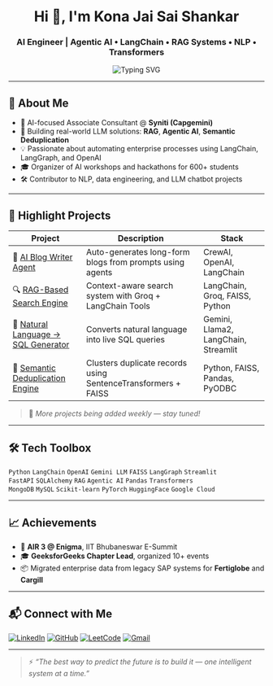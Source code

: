 <h1 align="center">Hi 👋, I'm Kona Jai Sai Shankar</h1>
<h3 align="center">AI Engineer | Agentic AI • LangChain • RAG Systems • NLP • Transformers</h3>

<p align="center">
<img src="https://readme-typing-svg.demolab.com?font=Fira+Code&duration=3000&pause=1000&center=true&width=550&lines=%20%20Engineer+@+Syniti+(Capgemini);%20%20LangChain+%7C+LangGraph+%7C+FAISS+%7C+Gemini;%20%20AI+Automations+%7C+LLM+Workflows+%7C+NLP;%20%20Helping+Enterprise+Data+Flow+Smarter+with+AI" alt="Typing SVG" />
</p>

---

## 🧠 About Me

- 🚀 AI-focused Associate Consultant @ **Syniti (Capgemini)**
- 🧩 Building real-world LLM solutions: **RAG**, **Agentic AI**, **Semantic Deduplication**
- 💡 Passionate about automating enterprise processes using LangChain, LangGraph, and OpenAI
- 🎓 Organizer of AI workshops and hackathons for 600+ students
- 🛠️ Contributor to NLP, data engineering, and LLM chatbot projects

---

## 🌟 Highlight Projects

| Project | Description | Stack |
|--------|-------------|-------|
| 📝 [AI Blog Writer Agent](https://github.com/jaisaishankar16/AI-Blog-writer-agent-with-CrewAI) | Auto-generates long-form blogs from prompts using agents | CrewAI, OpenAI, LangChain |
| 🔍 [RAG-Based Search Engine](https://github.com/jaisaishankar16/Search-Engine-with-Tools-and-Groq-AI) | Context-aware search system with Groq + LangChain Tools | LangChain, Groq, FAISS, Python |
| 🧾 [Natural Language → SQL Generator](https://github.com/jaisaishankar16/Natural-Language-to-SQL-Generator-using-Gemini-Pro) | Converts natural language into live SQL queries | Gemini, Llama2, LangChain, Streamlit |
| 🧹 [Semantic Deduplication Engine](https://github.com/jaisaishankar16/Semantic-Deduplication-for-Large-tables) | Clusters duplicate records using SentenceTransformers + FAISS | Python, FAISS, Pandas, PyODBC |

> 🔗 *More projects being added weekly — stay tuned!*

---

## 🛠 Tech Toolbox

`Python` `LangChain` `OpenAI` `Gemini LLM` `FAISS` `LangGraph` `Streamlit`  
`FastAPI` `SQLAlchemy` `RAG` `Agentic AI` `Pandas` `Transformers`  
`MongoDB` `MySQL` `Scikit-learn` `PyTorch` `HuggingFace` `Google Cloud`

---

## 📈 Achievements

- 🥉 **AIR 3 @ Enigma**, IIT Bhubaneswar E-Summit
- 🎓 **GeeksforGeeks Chapter Lead**, organized 10+ events
- 📦 Migrated enterprise data from legacy SAP systems for **Fertiglobe** and **Cargill**

---

## 📬 Connect with Me

[![LinkedIn](https://img.shields.io/badge/-LinkedIn-0A66C2?style=flat-square&logo=Linkedin&logoColor=white&link=https://linkedin.com/in/shankar-645264208)](https://linkedin.com/in/shankar-645264208)
[![GitHub](https://img.shields.io/badge/GitHub-black?style=flat-square&logo=github&logoColor=white)](https://github.com/jaisaishankar16)
[![LeetCode](https://img.shields.io/badge/LeetCode-orange?style=flat-square&logo=leetcode&logoColor=white)](https://leetcode.com/kona_shankar16/)
[![Gmail](https://img.shields.io/badge/Gmail-D14836?style=flat-square&logo=gmail&logoColor=white)](mailto:konashankar097@gmail.com)

---

> ⚡ *“The best way to predict the future is to build it — one intelligent system at a time.”*
